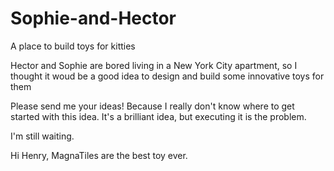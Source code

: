 # Sophie-and-Hector
A place to build toys for kitties

Hector and Sophie are bored living in a New York City apartment, so I thought it woud be a good idea to design and build some innovative toys for them

Please send me your ideas!
Because I really don't know where to get started with this idea.
It's a brilliant idea, but executing it is the problem.

I'm still waiting.

Hi Henry, MagnaTiles are the best toy ever.
